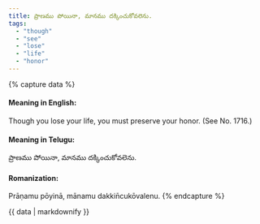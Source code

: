 ```yaml
---
title: ప్రాణము పోయినా, మానము దక్కించుకోవలెను.
tags:
  - "though"
  - "see"
  - "lose"
  - "life"
  - "honor"
---
```


{% capture data %}
#### Meaning in English:
Though you lose your life, you must preserve your honor.
(See No. 1716.)

#### Meaning in Telugu:
ప్రాణము పోయినా, మానము దక్కించుకోవలెను.

#### Romanization:
Prāṇamu pōyinā, mānamu dakkin̄cukōvalenu.
{% endcapture %}

{{ data | markdownify }}

